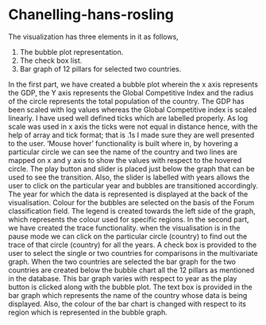# Chanelling-hans-rosling
The visualization has three elements in it as follows,
1. The bubble plot representation.
2. The check box list.
3. Bar graph of 12 pillars for selected two countries.

In the first part, we have created a bubble plot wherein the x axis represents the GDP, the Y
axis represents the Global Competitive Index and the radius of the circle represents the total
population of the country.
The GDP has been scaled with log values whereas the Global Competitive index is scaled
linearly.
I have used well defined ticks which are labelled properly. As log scale was used in x axis the
ticks were not equal in distance hence, with the help of array and tick format; that is .1s I
made sure they are well presented to the user.
‘Mouse hover’ functionality is built where in, by hovering a particular circle we can see the
name of the country and two lines are mapped on x and y axis to show the values with respect
to the hovered circle.
The play button and slider is placed just below the graph that can be used to see the
transition. Also, the slider is labelled with years allows the user to click on the particular year
and bubbles are transitioned accordingly. The year for which the data is represented is
displayed at the back of the visualisation.
Colour for the bubbles are selected on the basis of the Forum classification field.
The legend is created towards the left side of the graph, which represents the colour used for
specific regions.
In the second part, we have created the trace functionality.
when the visualisation is in the pause mode we can click on the particular circle (country) to
find out the trace of that circle (country) for all the years.
A check box is provided to the user to select the single or two countries for comparisons in
the multivariate graph. When the two countries are selected the bar graph for the two
countries are created below the bubble chart all the 12 pillars as mentioned in the database.
This bar graph varies with respect to year as the play button is clicked along with the bubble
plot. The text box is provided in the bar graph which represents the name of the country
whose data is being displayed.
Also, the colour of the bar chart is changed with respect to its region which is represented in
the bubble graph.
